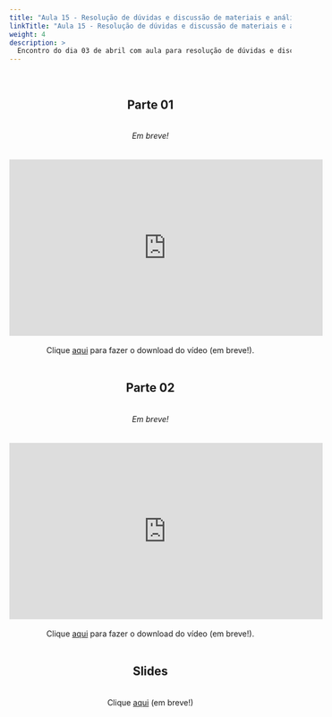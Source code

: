 ```yaml
---
title: "Aula 15 - Resolução de dúvidas e discussão de materiais e análises dos participantes"
linkTitle: "Aula 15 - Resolução de dúvidas e discussão de materiais e análises dos participantes"
weight: 4
description: >
  Encontro do dia 03 de abril com aula para resolução de dúvidas e discussão de materiais e análises dos participantes
---
```


<br>
<div align="center">
<h2>Parte 01</h2>
<br>
<i>Em breve!</i>
<br><br><br>
<iframe width="560" height="315" src="https://www.youtube.com/embed/" frameborder="0" allow="accelerometer; autoplay; clipboard-write; encrypted-media; gyroscope; picture-in-picture" allowfullscreen></iframe>
<br><br>
Clique <a href="https://photos.app.goo.gl/">aqui</a> para fazer o download do vídeo (em breve!).
<br><br>

<h2>Parte 02</h2>
<br>
<i>Em breve!</i>
<br><br><br>
<iframe width="560" height="315" src="https://www.youtube.com/embed/" frameborder="0" allow="accelerometer; autoplay; clipboard-write; encrypted-media; gyroscope; picture-in-picture" allowfullscreen></iframe>
<br><br>
Clique <a href="https://photos.app.goo.gl/">aqui</a> para fazer o download do vídeo (em breve!).
<br><br>

<h2>Slides</h2>
<br>
Clique <a href="">aqui</a> (em breve!)
</div>
